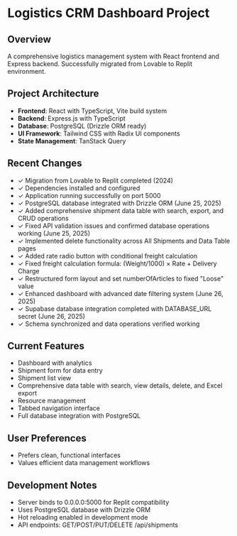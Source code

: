# Logistics CRM Dashboard Project

## Overview
A comprehensive logistics management system with React frontend and Express backend. Successfully migrated from Lovable to Replit environment.

## Project Architecture
- **Frontend**: React with TypeScript, Vite build system
- **Backend**: Express.js with TypeScript
- **Database**: PostgreSQL (Drizzle ORM ready)
- **UI Framework**: Tailwind CSS with Radix UI components
- **State Management**: TanStack Query

## Recent Changes
- ✓ Migration from Lovable to Replit completed (2024)
- ✓ Dependencies installed and configured
- ✓ Application running successfully on port 5000
- ✓ PostgreSQL database integrated with Drizzle ORM (June 25, 2025)
- ✓ Added comprehensive shipment data table with search, export, and CRUD operations
- ✓ Fixed API validation issues and confirmed database operations working (June 25, 2025)
- ✓ Implemented delete functionality across All Shipments and Data Table pages
- ✓ Added rate radio button with conditional freight calculation
- ✓ Fixed freight calculation formula: (Weight/1000) × Rate + Delivery Charge
- ✓ Restructured form layout and set numberOfArticles to fixed "Loose" value
- ✓ Enhanced dashboard with advanced date filtering system (June 26, 2025)
- ✓ Supabase database integration completed with DATABASE_URL secret (June 26, 2025)
- ✓ Schema synchronized and data operations verified working

## Current Features
- Dashboard with analytics
- Shipment form for data entry
- Shipment list view
- Comprehensive data table with search, view details, delete, and Excel export
- Resource management
- Tabbed navigation interface
- Full database integration with PostgreSQL

## User Preferences
- Prefers clean, functional interfaces
- Values efficient data management workflows

## Development Notes
- Server binds to 0.0.0.0:5000 for Replit compatibility
- Uses PostgreSQL database with Drizzle ORM
- Hot reloading enabled in development mode
- API endpoints: GET/POST/PUT/DELETE /api/shipments